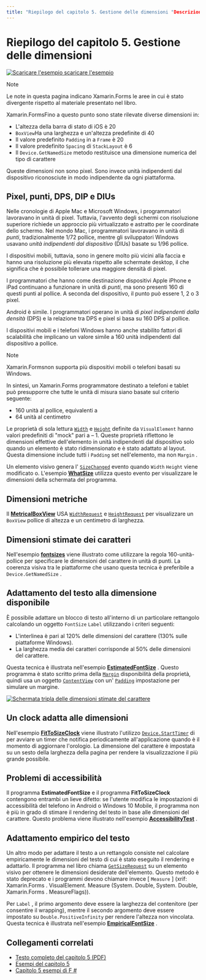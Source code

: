 ```yaml
---
title: "Riepilogo del capitolo 5. Gestione delle dimensioni "Descrizione:" creazione di app per dispositivi mobili con Xamarin.Forms : riepilogo del capitolo 5. Gestione delle dimensioni "ms. prod: Novell MS. Technology: Novell-Forms ms. AssetID: 486800E9-C09F-4B95-9AC2-C0F8FE563BCF Author: davidbritch ms. Author: dabritch ms. Date: 07/19/2018 no-loc: [ Xamarin.Forms , Xamarin.Essentials ]
---
```


# <a name="summary-of-chapter-5-dealing-with-sizes"></a>Riepilogo del capitolo 5. Gestione delle dimensioni

[![Scaricare ](~/media/shared/download.png) l'esempio scaricare l'esempio](https://github.com/xamarin/xamarin-forms-book-samples/tree/master/Chapter05)

> [!NOTE]
> Le note in questa pagina indicano Xamarin.Forms le aree in cui è stato divergente rispetto al materiale presentato nel libro.

Xamarin.FormsFino a questo punto sono state rilevate diverse dimensioni in:

- L'altezza della barra di stato di iOS è 20
- `BoxView`Ha una larghezza e un'altezza predefinite di 40
- Il valore predefinito `Padding` in a `Frame` è 20
- Il valore predefinito `Spacing` di `StackLayout` è 6
- Il `Device.GetNamedSize` metodo restituisce una dimensione numerica del tipo di carattere

Queste dimensioni non sono pixel. Sono invece unità indipendenti dal dispositivo riconosciute in modo indipendente da ogni piattaforma.

## <a name="pixels-points-dps-dips-and-dius"></a>Pixel, punti, DPS, DIP e DIUs

Nelle cronologie di Apple Mac e Microsoft Windows, i programmatori lavoravano in unità di pixel. Tuttavia, l'avvento degli schermi con risoluzione superiore richiede un approccio più virtualizzato e astratto per le coordinate dello schermo. Nel mondo Mac, i programmatori lavoravano in unità di *punti*, tradizionalmente 1/72 pollice, mentre gli sviluppatori Windows usavano *unità indipendenti dal dispositivo* (DIUs) basate su 1/96 pollice.

I dispositivi mobili, tuttavia, sono in genere molto più vicini alla faccia e hanno una risoluzione più elevata rispetto alle schermate desktop, il che significa che è possibile tollerare una maggiore densità di pixel.

I programmatori che hanno come destinazione dispositivi Apple iPhone e iPad continuano a funzionare in unità di *punti*, ma sono presenti 160 di questi punti al pollice. A seconda del dispositivo, il punto può essere 1, 2 o 3 pixel.

Android è simile. I programmatori operano in unità di *pixel indipendenti dalla densità* (DPS) e la relazione tra DPS e pixel si basa su 160 DPS al pollice.

I dispositivi mobili e i telefoni Windows hanno anche stabilito fattori di scalabilità che implicano un valore simile a 160 unità indipendenti dal dispositivo a pollice.

> [!NOTE]
> Xamarin.Formsnon supporta più dispositivi mobili o telefoni basati su Windows.

In sintesi, un Xamarin.Forms programmatore destinato a telefoni e tablet può presupporre che tutte le unità di misura siano basate sul criterio seguente:

- 160 unità al pollice, equivalenti a
- 64 unità al centimetro

Le proprietà di sola lettura [`Width`](xref:Xamarin.Forms.VisualElement.Width) e [`Height`](xref:Xamarin.Forms.VisualElement.Height) definite da `VisualElement` hanno valori predefiniti di "mock" pari a &ndash; 1. Queste proprietà riflettono le dimensioni effettive dell'elemento in unità indipendenti dal dispositivo solo quando un elemento è stato ridimensionato e è stato adattato al layout. Questa dimensione include tutti i `Padding` set nell'elemento, ma non `Margin` .

Un elemento visivo genera l' [`SizeChanged`](xref:Xamarin.Forms.VisualElement.SizeChanged) evento quando `Width` `Height` viene modificato o. L'esempio [**WhatSize**](https://github.com/xamarin/xamarin-forms-book-samples/tree/master/Chapter05/WhatSize) utilizza questo evento per visualizzare le dimensioni della schermata del programma.

## <a name="metrical-sizes"></a>Dimensioni metriche

Il [**MetricalBoxView**](https://github.com/xamarin/xamarin-forms-book-samples/tree/master/Chapter05/MetricalBoxView) USA [`WidthRequest`](xref:Xamarin.Forms.VisualElement.WidthRequest) e [`HeightRequest`](xref:Xamarin.Forms.VisualElement.HeightRequest) per visualizzare un `BoxView` pollice di altezza e un centimetro di larghezza.

## <a name="estimated-font-sizes"></a>Dimensioni stimate dei caratteri

Nell'esempio [**fontsizes**](https://github.com/xamarin/xamarin-forms-book-samples/tree/master/Chapter05/FontSizes) viene illustrato come utilizzare la regola 160-unità-pollice per specificare le dimensioni del carattere in unità di punti. La coerenza visiva tra le piattaforme che usano questa tecnica è preferibile a `Device.GetNamedSize` .

## <a name="fitting-text-to-available-size"></a>Adattamento del testo alla dimensione disponibile

È possibile adattare un blocco di testo all'interno di un particolare rettangolo calcolando un oggetto `FontSize` `Label` utilizzando i criteri seguenti:

- L'interlinea è pari al 120% delle dimensioni del carattere (130% sulle piattaforme Windows).
- La larghezza media dei caratteri corrisponde al 50% delle dimensioni del carattere.

Questa tecnica è illustrata nell'esempio [**EstimatedFontSize**](https://github.com/xamarin/xamarin-forms-book-samples/tree/master/Chapter05/EstimatedFontSize) . Questo programma è stato scritto prima della [`Margin`](xref:Xamarin.Forms.View.Margin) disponibilità della proprietà, quindi usa un oggetto [`ContentView`](xref:Xamarin.Forms.ContentView) con un' [`Padding`](xref:Xamarin.Forms.Layout.Padding) impostazione per simulare un margine.

[![Schermata tripla delle dimensioni stimate del carattere](images/ch05fg07-small.png "Testo adatto alle dimensioni disponibili")](images/ch05fg07-large.png#lightbox "Testo adatto alle dimensioni disponibili")

## <a name="a-fit-to-size-clock"></a>Un clock adatta alle dimensioni

Nell'esempio [**FitToSizeClock**](https://github.com/xamarin/xamarin-forms-book-samples/tree/master/Chapter05/FitToSizeClock) viene illustrato l'utilizzo [`Device.StartTimer`](xref:Xamarin.Forms.Device.StartTimer(System.TimeSpan,System.Func{System.Boolean})) di per avviare un timer che notifica periodicamente all'applicazione quando è il momento di aggiornare l'orologio. La dimensione del carattere è impostata su un sesto della larghezza della pagina per rendere la visualizzazione il più grande possibile.

## <a name="accessibility-issues"></a>Problemi di accessibilità

Il programma **EstimatedFontSize** e il programma **FitToSizeClock** contengono entrambi un lieve difetto: se l'utente modifica le impostazioni di accessibilità del telefono in Android o Windows 10 Mobile, il programma non è più in grado di stimare il rendering del testo in base alle dimensioni del carattere. Questo problema viene illustrato nell'esempio [**AccessibilityTest**](https://github.com/xamarin/xamarin-forms-book-samples/tree/master/Chapter05/AccessibilityTest) .

## <a name="empirically-fitting-text"></a>Adattamento empirico del testo

Un altro modo per adattare il testo a un rettangolo consiste nel calcolare empiricamente le dimensioni del testo di cui è stato eseguito il rendering e adattarlo. Il programma nel libro chiama [`GetSizeRequest`](xref:Xamarin.Forms.VisualElement.GetSizeRequest(System.Double,System.Double)) su un elemento visivo per ottenere le dimensioni desiderate dell'elemento. Questo metodo è stato deprecato e i programmi devono chiamare invece [ `Measure` ] (xrif: Xamarin.Forms . VisualElement. Measure (System. Double, System. Double, Xamarin.Forms . MeasureFlags)).

Per `Label` , il primo argomento deve essere la larghezza del contenitore (per consentire il wrapping), mentre il secondo argomento deve essere impostato su `Double.PositiveInfinity` per rendere l'altezza non vincolata. Questa tecnica è illustrata nell'esempio [**EmpiricalFontSize**](https://github.com/xamarin/xamarin-forms-book-samples/tree/master/Chapter05/EmpiricalFontSize) .

## <a name="related-links"></a>Collegamenti correlati

- [Testo completo del capitolo 5 (PDF)](https://download.xamarin.com/developer/xamarin-forms-book/XamarinFormsBook-Ch05-Apr2016.pdf)
- [Esempi del capitolo 5](https://github.com/xamarin/xamarin-forms-book-samples/tree/master/Chapter05)
- [Capitolo 5 esempi di F #](https://github.com/xamarin/xamarin-forms-book-samples/tree/master/Chapter05/FS)
